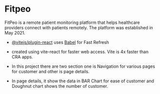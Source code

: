 # Fitpeo

FitPeo is a remote patient monitoring platform that helps healthcare providers connect with patients remotely. The platform was established in May 2021.


- [@vitejs/plugin-react](https://github.com/vitejs/vite-plugin-react/blob/main/packages/plugin-react/README.md) uses [Babel](https://babeljs.io/) for Fast Refresh
- created using vite-react for faster web access. Vite is 4x faster than CRA apps.

- In this project there are two section one is Navigation for various pages for customer and other is page details.
- In page details, it show the data in BAR Chart for ease of customer and Doughnut chart shows the number of customer.

